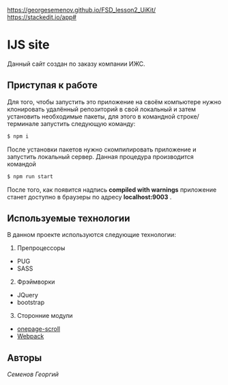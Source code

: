 https://georgesemenov.github.io/FSD_lesson2_UiKit/
https://stackedit.io/app#

# IJS site
Данный сайт создан по заказу компании ИЖС.

## Приступая к работе
Для того, чтобы запустить это приложение на своём компьютере нужно клонировать удалённый репозиторий в свой локальный и затем установить необходимые пакеты, для этого в командной строке/терминале запустить следующую команду:
```sh
$ npm i
```
После установки пакетов нужно скомпилировать приложение и запустить локальный сервер. Данная процедура производится командой 
```sh
$ npm run start
```
После того, как появится надпись **compiled with warnings** приложение станет доступно в браузеры по адресу **localhost:9003** .
## Используемые технологии
В данном проекте используются следующие технологии:
1. Препроцессоры
- PUG
- SASS
2. Фрэймворки  
- JQuery
- bootstrap
3. Сторонние модули
- [onepage-scroll](https://peachananr.github.io/onepage-scroll/)
- [Webpack](https://webpack.js.org/)

## Авторы
*Семенов Георгий*
